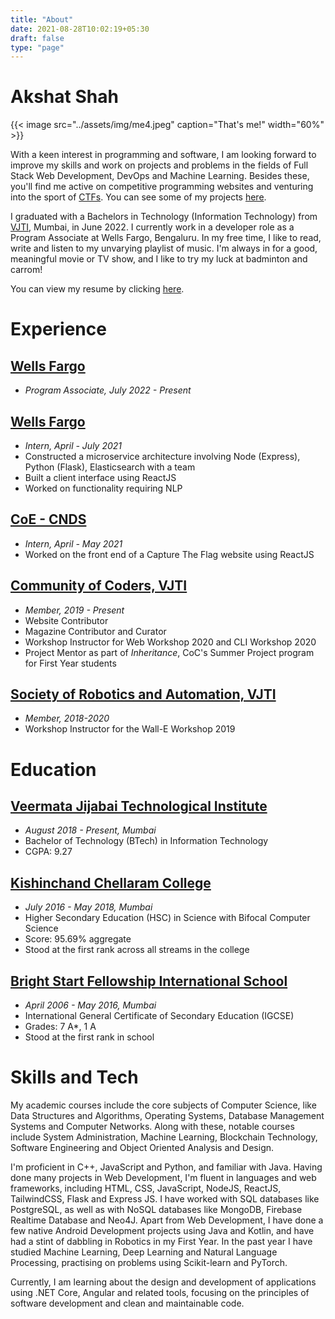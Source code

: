 ```yaml
---
title: "About"
date: 2021-08-28T10:02:19+05:30
draft: false
type: "page"
---
```


# Akshat Shah

{{< image src="../assets/img/me4.jpeg" caption="That's me!" width="60%" >}}


With a keen interest in programming and software, I am looking forward to improve my skills and work on projects and problems in the fields of Full Stack Web Development, DevOps and Machine Learning. Besides these, you'll find me active on competitive programming websites and venturing into the sport of [CTFs](https://en.wikipedia.org/wiki/Capture_the_flag_(cybersecurity)). You can see some of my projects [here](https://github.com/akshatshah21).

I graduated with a Bachelors in Technology (Information Technology) from [VJTI](https://vjti.ac.in/), Mumbai, in June 2022. I currently work in a developer role as a Program Associate at Wells Fargo, Bengaluru. In my free time, I like to read, write and listen to my unvarying playlist of music. I'm always in for a good, meaningful movie or TV show, and I like to try my luck at badminton and carrom!

You can view my resume by clicking [here](/docs/Akshat%20Shah.pdf).

# Experience
## [Wells Fargo](https://www.wellsfargojobs.com/WF-India-PHL)
* *Program Associate, July 2022 - Present*

## [Wells Fargo](https://www.wellsfargojobs.com/WF-India-PHL)
* *Intern, April - July 2021*
* Constructed a microservice architecture involving Node (Express), Python (Flask), Elasticsearch with a team
* Built a client interface using ReactJS
* Worked on functionality requiring NLP

## [CoE - CNDS](https://vjti.ac.in/coe-cnds/)
* *Intern, April - May 2021*
* Worked on the front end of a Capture The Flag website using ReactJS

## [Community of Coders, VJTI](https://communityofcoders.in/)
* *Member, 2019 - Present*
* Website Contributor
* Magazine Contributor and Curator
* Workshop Instructor for Web Workshop 2020 and CLI Workshop 2020
* Project Mentor as part of *Inheritance*, CoC's Summer Project program for First Year students

## [Society of Robotics and Automation, VJTI](https://www.wellsfargojobs.com/WF-India-PHL)
* *Member, 2018-2020*
* Workshop Instructor for the Wall-E Workshop 2019


# Education
## [Veermata Jijabai Technological Institute](https://vjtimumbai.in/)
* *August 2018 - Present, Mumbai*
* Bachelor of Technology (BTech) in Information Technology
* CGPA: 9.27

## [Kishinchand Chellaram College](https://www.kccollege.edu.in/)
* *July 2016 - May 2018, Mumbai*
* Higher Secondary Education (HSC) in Science with Bifocal Computer Science
* Score: 95.69% aggregate
* Stood at the first rank across all streams in the college

## [Bright Start Fellowship International School](https://www.brightstart.edu.in/)
* *April 2006 - May 2016, Mumbai*
* International General Certificate of Secondary Education (IGCSE)
* Grades: 7 A*, 1 A
* Stood at the first rank in school

# Skills and Tech
My academic courses include the core subjects of Computer Science, like Data Structures and Algorithms, Operating Systems, Database Management Systems and Computer Networks. Along with these, notable courses include System Administration, Machine Learning, Blockchain Technology, Software Engineering and Object Oriented Analysis and Design.

I'm proficient in C++, JavaScript and Python, and familiar with Java. Having done many projects in Web Development, I'm fluent in languages and web frameworks, including HTML, CSS, JavaScript, NodeJS, ReactJS, TailwindCSS, Flask and Express JS. I have worked with SQL databases like PostgreSQL, as well as with NoSQL databases like MongoDB, Firebase Realtime Database and Neo4J. Apart from Web Development, I have done a few native Android Development projects using Java and Kotlin, and have had a stint of dabbling in Robotics in my First Year. In the past year I have studied Machine Learning, Deep Learning and Natural Language Processing, practising on problems using Scikit-learn and PyTorch. 

Currently, I am learning about the design and development of applications using .NET Core, Angular and related tools, focusing on the principles of software development and clean and maintainable code.